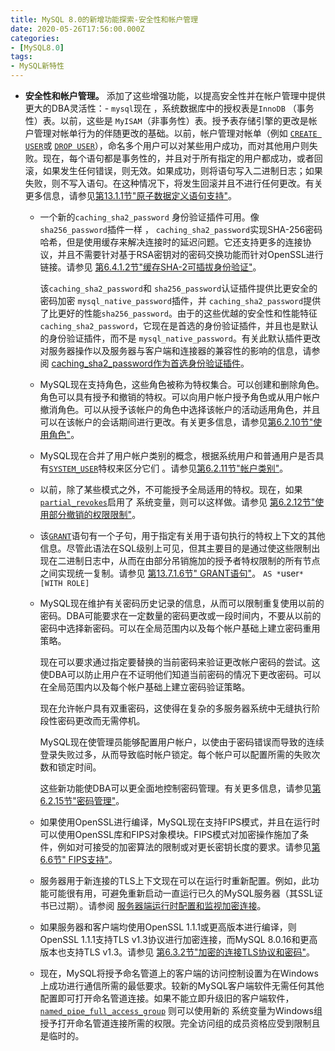 ```yaml
---
title: MySQL 8.0的新增功能探索-安全性和帐户管理
date: 2020-05-26T17:56:00.000Z
categories:
- [MySQL8.0]
tags:
- MySQL新特性
---
```


- **安全性和帐户管理。** 添加了这些增强功能，以提高安全性并在帐户管理中提供更大的DBA灵活性：- `mysql`现在 ，系统数据库中的授权表是`InnoDB` （事务性）表。以前，这些是 `MyISAM`（非事务性）表。授予表存储引擎的更改是帐户管理对帐单行为的伴随更改的基础。以前，帐户管理对帐单（例如 [`CREATE USER`](https://dev.mysql.com/doc/refman/8.0/en/create-user.html)或 [`DROP USER`](https://dev.mysql.com/doc/refman/8.0/en/drop-user.html)），命名多个用户可以对某些用户成功，而对其他用户则失败。现在，每个语句都是事务性的，并且对于所有指定的用户都成功，或者回滚，如果发生任何错误，则无效。如果成功，则将语句写入二进制日志；如果失败，则不写入语句。在这种情况下，将发生回滚并且不进行任何更改。有关更多信息，请参见[第13.1.1节"原子数据定义语句支持"](https://dev.mysql.com/doc/refman/8.0/en/atomic-ddl.html)。

  - 一个新的`caching_sha2_password` 身份验证插件可用。像`sha256_password`插件一样 ， `caching_sha2_password`实现SHA-256密码哈希，但是使用缓存来解决连接时的延迟问题。它还支持更多的连接协议，并且不需要针对基于RSA密钥对的密码交换功能而针对OpenSSL进行链接。请参见 [第6.4.1.2节"缓存SHA-2可插拔身份验证"](https://dev.mysql.com/doc/refman/8.0/en/caching-sha2-pluggable-authentication.html)。

    该`caching_sha2_password`和 `sha256_password`认证插件提供比更安全的密码加密 `mysql_native_password`插件，并 `caching_sha2_password`提供了比更好的性能`sha256_password`。由于的这些优越的安全性和性能特征 `caching_sha2_password`，它现在是首选的身份验证插件，并且也是默认的身份验证插件，而不是 `mysql_native_password`。有关此默认插件更改对服务器操作以及服务器与客户端和连接器的兼容性的影响的信息，请参阅 [caching_sha2_password作为首选身份验证插件](https://dev.mysql.com/doc/refman/8.0/en/upgrading-from-previous-series.html#upgrade-caching-sha2-password)。

  - MySQL现在支持角色，这些角色被称为特权集合。可以创建和删除角色。角色可以具有授予和撤销的特权。可以向用户帐户授予角色或从用户帐户撤消角色。可以从授予该帐户的角色中选择该帐户的活动适用角色，并且可以在该帐户的会话期间进行更改。有关更多信息，请参见[第6.2.10节"使用角色"](https://dev.mysql.com/doc/refman/8.0/en/roles.html)。

  - MySQL现在合并了用户帐户类别的概念，根据系统用户和普通用户是否具有[`SYSTEM_USER`](https://dev.mysql.com/doc/refman/8.0/en/privileges-provided.html#priv_system-user)特权来区分它们 。请参见[第6.2.11节"帐户类别"](https://dev.mysql.com/doc/refman/8.0/en/account-categories.html)。

  - 以前，除了某些模式之外，不可能授予全局适用的特权。现在，如果[`partial_revokes`](https://dev.mysql.com/doc/refman/8.0/en/server-system-variables.html#sysvar_partial_revokes)启用了 系统变量，则可以这样做。请参见 [第6.2.12节"使用部分撤销的权限限制"](https://dev.mysql.com/doc/refman/8.0/en/partial-revokes.html)。

  - 该[`GRANT`](https://dev.mysql.com/doc/refman/8.0/en/grant.html)语句有一个子句，用于指定有关用于语句执行的特权上下文的其他信息。尽管此语法在SQL级别上可见，但其主要目的是通过使这些限制出现在二进制日志中，从而在由部分吊销施加的授予者特权限制的所有节点之间实现统一复制。请参见 [第13.7.1.6节" GRANT语句"](https://dev.mysql.com/doc/refman/8.0/en/grant.html)。 `AS *`user`* [WITH ROLE]`

  - MySQL现在维护有关密码历史记录的信息，从而可以限制重复使用以前的密码。DBA可能要求在一定数量的密码更改或一段时间内，不要从以前的密码中选择新密码。可以在全局范围内以及每个帐户基础上建立密码重用策略。

    现在可以要求通过指定要替换的当前密码来验证更改帐户密码的尝试。这使DBA可以防止用户在不证明他们知道当前密码的情况下更改密码。可以在全局范围内以及每个帐户基础上建立密码验证策略。

    现在允许帐户具有双重密码，这使得在复杂的多服务器系统中无缝执行阶段性密码更改而无需停机。

    MySQL现在使管理员能够配置用户帐户，以使由于密码错误而导致的连续登录失败过多，从而导致临时帐户锁定。每个帐户可以配置所需的失败次数和锁定时间。

    这些新功能使DBA可以更全面地控制密码管理。有关更多信息，请参见[第6.2.15节"密码管理"](https://dev.mysql.com/doc/refman/8.0/en/password-management.html)。

  - 如果使用OpenSSL进行编译，MySQL现在支持FIPS模式，并且在运行时可以使用OpenSSL库和FIPS对象模块。FIPS模式对加密操作施加了条件，例如对可接受的加密算法的限制或对更长密钥长度的要求。请参见[第6.6节" FIPS支持"](https://dev.mysql.com/doc/refman/8.0/en/fips-mode.html)。

  - 服务器用于新连接的TLS上下文现在可以在运行时重新配置。例如，此功能可能很有用，可避免重新启动一直运行已久的MySQL服务器（其SSL证书已过期）。请参阅 [服务器端运行时配置和监视加密连接](https://dev.mysql.com/doc/refman/8.0/en/using-encrypted-connections.html#using-encrypted-connections-server-side-runtime-configuration)。

  - 如果服务器和客户端均使用OpenSSL 1.1.1或更高版本进行编译，则OpenSSL 1.1.1支持TLS v1.3协议进行加密连接，而MySQL 8.0.16和更高版本也支持TLS v1.3。请参见 [第6.3.2节"加密的连接TLS协议和密码"](https://dev.mysql.com/doc/refman/8.0/en/encrypted-connection-protocols-ciphers.html)。

  - 现在，MySQL将授予命名管道上的客户端的访问控制设置为在Windows上成功进行通信所需的最低要求。较新的MySQL客户端软件无需任何其他配置即可打开命名管道连接。如果不能立即升级旧的客户端软件，[`named_pipe_full_access_group`](https://dev.mysql.com/doc/refman/8.0/en/server-system-variables.html#sysvar_named_pipe_full_access_group) 则可以使用新的 系统变量为Windows组授予打开命名管道连接所需的权限。完全访问组的成员资格应受到限制且是临时的。
